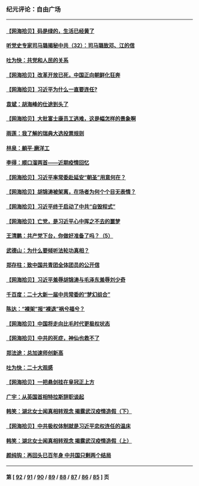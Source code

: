 ### 纪元评论：自由广场
---
#### [【网海拾贝】码是绿的，生活已经黄了](../../pages/nsc993/n13860405.md) 
#### [听党史专家司马璐揭秘中共（32）：司马璐致邓、江的信](../../pages/nsc993/n13860416.md) 
#### [吐为快：共党和人民的关系](../../pages/nsc993/n13859896.md) 
#### [【网海拾贝】改革开放已死，中国正向朝鲜化狂奔](../../pages/nsc993/n13859889.md) 
#### [【网海拾贝】习近平为什么一直要连任?](../../pages/nsc993/n13858968.md) 
#### [袁斌：胡海峰的仕途到头了](../../pages/nsc993/n13857453.md) 
#### [【网海拾贝】大批富士康员工逃难，这是幅怎样的景象啊](../../pages/nsc993/n13856937.md) 
#### [雨莲：我了解的瑞典大选投票规则](../../pages/nsc993/n13856085.md) 
#### [林泉：躺平·磨洋工](../../pages/nsc993/n13856111.md) 
#### [李得：顺口溜两首——近期疫情回忆](../../pages/nsc993/n13856105.md) 
#### [【网海拾贝】习近平率常委赴延安“朝圣”用意何在？](../../pages/nsc993/n13855969.md) 
#### [【网海拾贝】胡锦涛被架离，在场者为何个个目无表情？](../../pages/nsc993/n13855661.md) 
#### [【网海拾贝】习近平终于启动了中共“自毁程式”](../../pages/nsc993/n13855241.md) 
#### [【网海拾贝】亡党，是习近平心中挥之不去的噩梦](../../pages/nsc993/n13854204.md) 
#### [王清鹏：共产党下台，你做好准备了吗？（5）](../../pages/nsc993/n13853768.md) 
#### [武德山：为什么要倾听法轮功真相？](../../pages/nsc993/n13853119.md) 
#### [郑存柱：致中国共青团全体团员的公开信](../../pages/nsc993/n13852864.md) 
#### [【网海拾贝】习近平羞辱胡锦涛与毛泽东羞辱刘少奇](../../pages/nsc993/n13852778.md) 
#### [千百度：二十大新一届中共常委的“梦幻组合”](../../pages/nsc993/n13852328.md) 
#### [陈达：“裸架”报“裸退”祸兮福兮？](../../pages/nsc993/n13852366.md) 
#### [【网海拾贝】中国将走向比毛时代更极权状态](../../pages/nsc993/n13851715.md) 
#### [【网海拾贝】中共的死症，神仙也救不了](../../pages/nsc993/n13851413.md) 
#### [郑法途：总加速师创新高](../../pages/nsc993/n13851576.md) 
#### [吐为快：二十大观感](../../pages/nsc993/n13851456.md) 
#### [【网海拾贝】一把悬剑挂在皇冠正上方](../../pages/nsc993/n13851183.md) 
#### [广宇：从英国首相特拉斯辞职谈起](../../pages/nsc993/n13850804.md) 
#### [韩笑：湖北女士闻真相转观念 揭露武汉疫情造假（下）](../../pages/nsc993/n13850769.md) 
#### [【网海拾贝】中共极权体制就是习近平恋权连任的温床](../../pages/nsc993/n13850760.md) 
#### [韩笑：湖北女士闻真相转观念 揭露武汉疫情造假（上）](../../pages/nsc993/n13850176.md) 
#### [颜纯钩：再回头已百年身 中共国只剩两个结局](../../pages/nsc993/n13850207.md) 

---
#### 第 [ [92](./92.md) / [91](./91.md) / [90](./90.md) / [89](./89.md) / [88](./88.md) / [87](./87.md) / [86](./86.md) / [85](./85.md) ] 页
